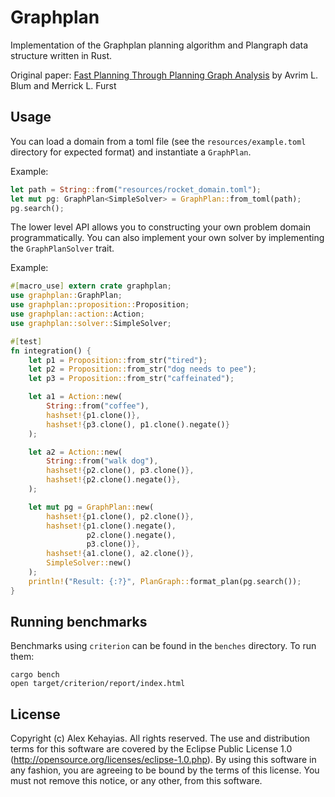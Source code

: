 # Graphplan

Implementation of the Graphplan planning algorithm and Plangraph data structure written in Rust.

Original paper: [Fast Planning Through Planning Graph Analysis](https://www.cs.cmu.edu/~avrim/Papers/graphplan.pdf) by Avrim L. Blum and Merrick L. Furst

## Usage

You can load a domain from a toml file (see the `resources/example.toml` directory for expected format) and instantiate a `GraphPlan`.

Example:

```rust
let path = String::from("resources/rocket_domain.toml");
let mut pg: GraphPlan<SimpleSolver> = GraphPlan::from_toml(path);
pg.search();
```

The lower level API allows you to constructing your own problem domain programmatically. You can also implement your own solver by implementing the `GraphPlanSolver` trait.

Example:

```rust
#[macro_use] extern crate graphplan;
use graphplan::GraphPlan;
use graphplan::proposition::Proposition;
use graphplan::action::Action;
use graphplan::solver::SimpleSolver;

#[test]
fn integration() {
    let p1 = Proposition::from_str("tired");
    let p2 = Proposition::from_str("dog needs to pee");
    let p3 = Proposition::from_str("caffeinated");

    let a1 = Action::new(
        String::from("coffee"),
        hashset!{p1.clone()},
        hashset!{p3.clone(), p1.clone().negate()}
    );

    let a2 = Action::new(
        String::from("walk dog"),
        hashset!{p2.clone(), p3.clone()},
        hashset!{p2.clone().negate()},
    );

    let mut pg = GraphPlan::new(
        hashset!{p1.clone(), p2.clone()},
        hashset!{p1.clone().negate(),
                 p2.clone().negate(),
                 p3.clone()},
        hashset!{a1.clone(), a2.clone()},
        SimpleSolver::new()
    );
    println!("Result: {:?}", PlanGraph::format_plan(pg.search());
}
```

## Running benchmarks

Benchmarks using `criterion` can be found in the `benches` directory. To run them:

```
cargo bench
open target/criterion/report/index.html
```

## License

Copyright (c) Alex Kehayias. All rights reserved. The use and
distribution terms for this software are covered by the Eclipse Public
License 1.0 (http://opensource.org/licenses/eclipse-1.0.php). By using
this software in any fashion, you are agreeing to be bound by the
terms of this license. You must not remove this notice, or any other,
from this software.
